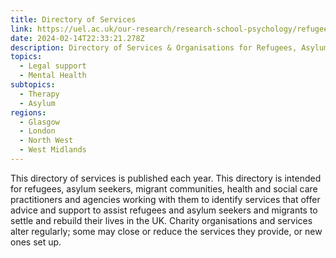 ```yaml
---
title: Directory of Services
link: https://uel.ac.uk/our-research/research-school-psychology/refugee-mental-health-wellbeing-portal/resource-centre/directory-services
date: 2024-02-14T22:33:21.278Z
description: Directory of Services & Organisations for Refugees, Asylum Seekers & Migrants
topics:
  - Legal support
  - Mental Health
subtopics:
  - Therapy
  - Asylum
regions:
  - Glasgow
  - London
  - North West
  - West Midlands
---
```


T﻿his directory of services is published each year. This directory is intended for refugees, asylum seekers, migrant communities, health and social care practitioners and agencies working with them to identify services that offer advice and support to assist refugees and asylum seekers and migrants to settle and rebuild their lives in the UK. Charity organisations and services alter regularly; some may close or reduce the services they provide, or new ones set up.
